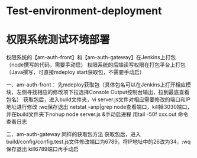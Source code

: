 # Test-environment-deployment
# 权限系统测试环境部署

权限系统的【am-auth-front】和【am-auth-gateway】在Jenkins上打包（node撰写的代码，需要手动启）
权限系统的后端读写权限在打包平台上打包（Java撰写，可直接mdeploy start获取包，不需要手动启）

一、am-auth-front：
先mdeploy获取包（具体包名可以在Jenkins上打开相应模块，左侧寻找相应的修改项下拉选择Console Output控制台输出，拉到最底查看包名）
获取包后，进入build文件夹，vi server.js文件对相应需要修改的端口和IP地址进行修改 :wq保存退出
netstat -anp|grep node查看端口，kill掉3030端口，并在build文件夹下nohup node server.js &手动启进程
用tail -50f xxx.out 命令查看日志

二、am-auth-gateway
同样的获取包方法
获取包后，进入build/config/config.test.js文件修改端口为6789，将IP地址中的26改为34，:wq保存退出
kill6789端口再手动启
